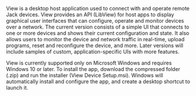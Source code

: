 View is a desktop host application used to connect with and operate remote Jack devices. View provides an API (LibView) for host apps to display graphical user interfaces that can configure, operate and monitor devices over a network. The current version consists of a simple UI that connects to one or more devices and shows their current configuration and state. It also allows users to monitor the device and network traffic in real-time, upload programs, reset and reconfigure the device, and more. Later versions will include samples of custom, application-specific UIs with more features.

View is currently supported only on Microsoft Windows and requires Windows 10 or later. To install the app, download the compressed folder (.zip) and run the installer (View Device Setup.msi). Windows will automatically install and configure the app, and create a desktop shortcut to launch it.

